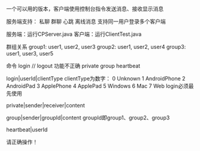 一个可以用的版本，客户端使用控制台指令发送消息、接收显示消息

服务端支持：
	私聊
	群聊
	心跳
	离线消息
	支持同一用户登录多个客户端

服务端：运行CPServer.java
客户端：运行ClientTest.java

群组关系
group1: user1, user2, user3
group2: user1, user2, user4
group3: user1, user3, user5

命令
	login
	// logout 功能不正确
	private
	group
	heartbeat
	
login|userId|clientType
	clientType为数字：
		0	Unknown
		1	AndroidPhone
		2	AndroidPad
		3	ApplePhone
		4	ApplePad
		5	Windows
		6	Mac
		7	Web
	login必须最先使用

private|sender|receiver|content

group|sender|groupId|content
	groupId即group1、group2、group3

heartbeat|userId

请正确操作！